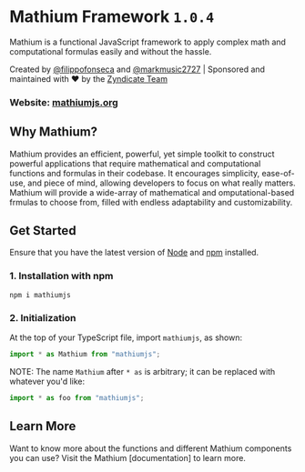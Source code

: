 # Mathium Framework `1.0.4`

Mathium is a functional JavaScript framework to apply complex math and computational formulas easily and without the hassle.

Created by [@filippofonseca](https://twitter.com/FilippoFonseca) and [@markmusic2727](https://twitter.com/markmusic2727) | Sponsored and maintained with ❤️ by the [Zyndicate Team](https://www.zyndicate.app/)

### Website: [mathiumjs.org](https://mathiumjs.org)

## Why Mathium?

Mathium provides an efficient, powerful, yet simple toolkit to construct powerful applications that require mathematical and computational functions and formulas in their codebase. It encourages simplicity, ease-of-use, and piece of mind, allowing developers to focus on what really matters. Mathium will provide a wide-array of mathematical and omputational-based frmulas to choose from, filled with endless adaptability and customizability.

## Get Started

Ensure that you have the latest version of [Node](https://nodejs.org/en/) and [npm](https://npmjs.org) installed.

### 1. Installation with npm

```
npm i mathiumjs
```

### 2. Initialization

At the top of your TypeScript file, import `mathiumjs`, as shown:

```ts
import * as Mathium from "mathiumjs";
```

NOTE: The name `Mathium` after `* as` is arbitrary; it can be replaced with whatever you'd like:

```ts
import * as foo from "mathiumjs";
```

## Learn More

Want to know more about the functions and different Mathium components you can use? Visit the Mathium [documentation] to learn more.
